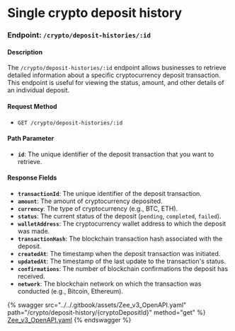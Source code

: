 # Single crypto deposit history

### Endpoint: `/crypto/deposit-histories/:id`

#### Description

The `/crypto/deposit-histories/:id` endpoint allows businesses to retrieve detailed information about a specific cryptocurrency deposit transaction. This endpoint is useful for viewing the status, amount, and other details of an individual deposit.

#### Request Method

* `GET /crypto/deposit-histories/:id`

#### Path Parameter

* **`id`**: The unique identifier of the deposit transaction that you want to retrieve.

#### Response Fields

* **`transactionId`**: The unique identifier of the deposit transaction.
* **`amount`**: The amount of cryptocurrency deposited.
* **`currency`**: The type of cryptocurrency (e.g., BTC, ETH).
* **`status`**: The current status of the deposit (`pending`, `completed`, `failed`).
* **`walletAddress`**: The cryptocurrency wallet address to which the deposit was made.
* **`transactionHash`**: The blockchain transaction hash associated with the deposit.
* **`createdAt`**: The timestamp when the deposit transaction was initiated.
* **`updatedAt`**: The timestamp of the last update to the transaction's status.
* **`confirmations`**: The number of blockchain confirmations the deposit has received.
* **`network`**: The blockchain network on which the transaction was conducted (e.g., Bitcoin, Ethereum).



{% swagger src="../../.gitbook/assets/Zee_v3_OpenAPI.yaml" path="/crypto/deposit-history/{cryptoDepositId}" method="get" %}
[Zee_v3_OpenAPI.yaml](../../.gitbook/assets/Zee_v3_OpenAPI.yaml)
{% endswagger %}
